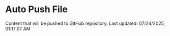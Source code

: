 # Auto Push File

Content that will be pushed to GitHub repository.
Last updated: 07/24/2025, 01:17:07 AM